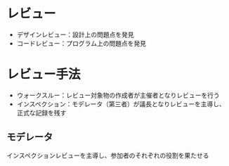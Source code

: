 # レビュー
 - デザインレビュー：設計上の問題点を発見
 - コードレビュー：プログラム上の問題点を発見

# レビュー手法
 - ウォークスルー：レビュー対象物の作成者が主催者となりレビューを行う
 - インスペクション：モデレータ（第三者）が議長となりレビューを主導し、正式な記録を残す

## モデレータ
インスペクションレビューを主導し、参加者のそれぞれの役割を果たせる
